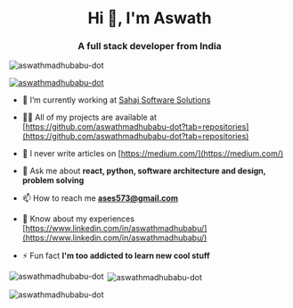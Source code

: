 <h1 align="center">Hi 👋, I'm Aswath</h1>
<h3 align="center">A full stack developer from India</h3>

<p align="left"> <img src="https://komarev.com/ghpvc/?username=aswathmadhubabu-dot&label=Profile%20views&color=0e75b6&style=flat" alt="aswathmadhubabu-dot" /> </p>

<p align="left"> <a href="https://github.com/ryo-ma/github-profile-trophy"><img src="https://github-profile-trophy.vercel.app/?username=aswathmadhubabu-dot" alt="aswathmadhubabu-dot" /></a> </p>

- 🔭 I’m currently working at [Sahaj Software Solutions](https://sahaj.ai/)

- 👨‍💻 All of my projects are available at [https://github.com/aswathmadhubabu-dot?tab=repositories](https://github.com/aswathmadhubabu-dot?tab=repositories)

- 📝 I never write articles on [https://medium.com/](https://medium.com/)

- 💬 Ask me about **react, python, software architecture and design, problem solving**

- 📫 How to reach me **ases573@gmail.com**

- 📄 Know about my experiences [https://www.linkedin.com/in/aswathmadhubabu/](https://www.linkedin.com/in/aswathmadhubabu/)

- ⚡ Fun fact **I'm too addicted to learn new cool stuff**


<p><img align="left" src="https://github-readme-stats.vercel.app/api/top-langs?username=aswathmadhubabu-dot&show_icons=true&locale=en&layout=compact" alt="aswathmadhubabu-dot" /></p>

<p>&nbsp;<img align="center" src="https://github-readme-stats.vercel.app/api?username=aswathmadhubabu-dot&show_icons=true&locale=en" alt="aswathmadhubabu-dot" /></p>

<p><img align="center" src="https://github-readme-streak-stats.herokuapp.com/?user=aswathmadhubabu-dot&" alt="aswathmadhubabu-dot" /></p>

